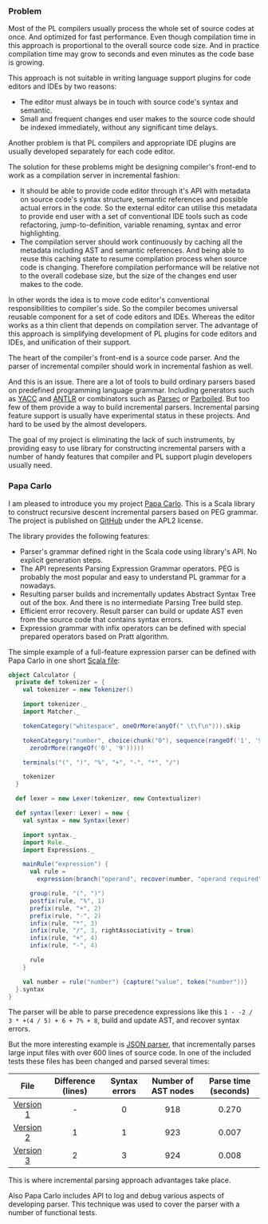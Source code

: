 ### Problem

Most of the PL compilers usually process the whole set of source codes at once.
And optimized for fast performance. Even though compilation time in this
approach is proportional to the overall source code size. And in practice
compilation time may grow to seconds and even minutes as the code base is
growing.

This approach is not suitable in writing language support plugins for code
editors and IDEs by two reasons:

 * The editor must always be in touch with source code's syntax and semantic.
 * Small and frequent changes end user makes to the source code should be
   indexed immediately, without any significant time delays.

Another problem is that PL compilers and appropriate IDE plugins are usually
developed separately for each code editor.

The solution for these problems might be designing compiler's front-end to work
as a compilation server in incremental fashion:

 * It should be able to provide code editor through it's API with metadata on
   source code's syntax structure, semantic references and possible actual
   errors in the code. So the external editor can utilise this metadata to
   provide end user with a set of conventional IDE tools such as code
   refactoring, jump-to-definition, variable renaming, syntax and error
   highlighting.
 * The compilation server should work continuously by caching all the metadata
   including AST and semantic references. And being able to reuse this caching
   state to resume compilation process when source code is changing. Therefore
   compilation performance will be relative not to the overall codebase size,
   but the size of the changes end user makes to the code.

In other words the idea is to move code editor's conventional responsibilities
to compiler's side. So the compiler becomes universal reusable component for
a set of code editors and IDEs. Whereas the editor works as a thin client that
depends on compilation server. The advantage of this approach is simplifying
development of PL plugins for code editors and IDEs, and unification of their
support.

The heart of the compiler's front-end is a source code parser. And the parser of
incremental compiler should work in incremental fashion as well.

And this is an issue. There are a lot of tools to build ordinary parsers based
on predefined programming language grammar. Including generators such as
[YACC](http://www.quut.com/c/ANSI-C-grammar-y.html) and
[ANTLR](http://www.antlr.org/) or combinators such as
[Parsec](http://www.haskell.org/haskellwiki/Parsec) or
[Parboiled](https://github.com/sirthias/parboiled/wiki). But too few of them
provide a way to build incremental parsers. Incremental parsing feature
support is usually have experimental status in these projects. And hard to be
used by the almost developers.

The goal of my project is eliminating the lack of such instruments, by providing
easy to use library for constructing incremental parsers with a number of
handy features that compiler and PL support plugin developers usually need.

### Papa Carlo

I am pleased to introduce you my project
[Papa Carlo](http://localhost:8000/projects/papa-carlo/). This is a Scala
library to construct recursive descent incremental parsers based on PEG grammar.
The project is published on [GitHub](https://github.com/Eliah-Lakhin/papa-carlo)
under the APL2 license.

The library provides the following features:

 * Parser's grammar defined right in the Scala code using library's API. No
   explicit generation steps.
 * The API represents Parsing Expression Grammar operators. PEG is probably the
   most popular and easy to understand PL grammar for a nowadays.
 * Resulting parser builds and incrementally updates Abstract Syntax Tree out of
   the box. And there is no intermediate Parsing Tree build step.
 * Efficient error recovery. Result parser can build or update AST even from
   the source code that contains syntax errors.
 * Expression grammar with infix operators can be defined with special prepared
   operators based on Pratt algorithm.

The simple example of a full-feature expression parser can be defined with Papa
Carlo in one short
[Scala file](https://github.com/Eliah-Lakhin/papa-carlo/blob/master/src/main/scala/name.lakhin.eliah.projects/papacarlo/examples/Calculator.scala):

```scala
object Calculator {
  private def tokenizer = {
    val tokenizer = new Tokenizer()

    import tokenizer._
    import Matcher._

    tokenCategory("whitespace", oneOrMore(anyOf(" \t\f\n"))).skip

    tokenCategory("number", choice(chunk("0"), sequence(rangeOf('1', '9'),
      zeroOrMore(rangeOf('0', '9')))))

    terminals("(", ")", "%", "+", "-", "*", "/")

    tokenizer
  }

  def lexer = new Lexer(tokenizer, new Contextualizer)

  def syntax(lexer: Lexer) = new {
    val syntax = new Syntax(lexer)

    import syntax._
    import Rule._
    import Expressions._

    mainRule("expression") {
      val rule =
        expression(branch("operand", recover(number, "operand required")))

      group(rule, "(", ")")
      postfix(rule, "%", 1)
      prefix(rule, "+", 2)
      prefix(rule, "-", 2)
      infix(rule, "*", 3)
      infix(rule, "/", 3, rightAssociativity = true)
      infix(rule, "+", 4)
      infix(rule, "-", 4)

      rule
    }

    val number = rule("number") {capture("value", token("number"))}
  }.syntax
}

```

The parser will be able to parse precedence expressions like this
`1 - -2 / 3 * +(4 / 5) + 6 + 7% + 8`, build and update AST, and recover syntax
errors.

But the more interesting example is
[JSON parser](https://github.com/Eliah-Lakhin/papa-carlo/blob/master/src/main/scala/name.lakhin.eliah.projects/papacarlo/examples/Json.scala),
that incrementally parses large input files with over 600 lines of source code.
In one of the included tests these files has been changed and parsed several
times:

| File | Difference (lines) |  Syntax errors | Number of AST nodes | Parse time (seconds) |
|:----:|:------------------:|:--------------:|:-------------------:|:--------------------:|
| [Version 1](https://github.com/Eliah-Lakhin/papa-carlo/blob/master/src/test/resources/fixtures/json/large/input/step0.txt) | - | 0 | 918 | 0.270 |
| [Version 2](https://github.com/Eliah-Lakhin/papa-carlo/blob/master/src/test/resources/fixtures/json/large/input/step1.txt) | 1 | 1 | 923 | 0.007 |
| [Version 3](https://github.com/Eliah-Lakhin/papa-carlo/blob/master/src/test/resources/fixtures/json/large/input/step2.txt) | 2 | 3 | 924 | 0.008 |

This is where incremental parsing approach advantages take place.

Also Papa Carlo includes API to log and debug various aspects of developing
parser. This technique was used to cover the parser with a number of functional
tests.
